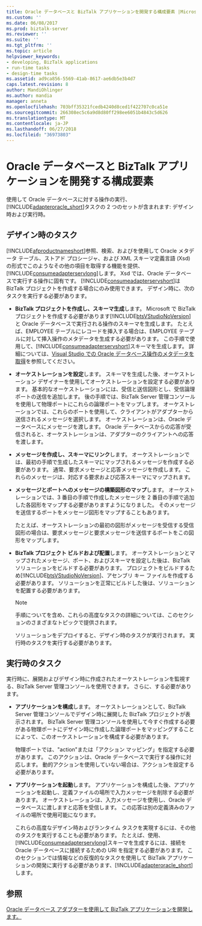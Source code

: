 ```yaml
---
title: Oracle データベースと BizTalk アプリケーションを開発する構成要素 |Microsoft Docs
ms.custom: ''
ms.date: 06/08/2017
ms.prod: biztalk-server
ms.reviewer: ''
ms.suite: ''
ms.tgt_pltfrm: ''
ms.topic: article
helpviewer_keywords:
- developing, BizTalk applications
- run-time tasks
- design-time tasks
ms.assetid: ad9ca856-5569-41ab-8617-ae6db5e3b4d7
caps.latest.revision: 8
author: MandiOhlinger
ms.author: mandia
manager: anneta
ms.openlocfilehash: 703bff35321fcedb4240d8ced1f422707c0ca51e
ms.sourcegitcommit: 266308ec5c6a9d8d80ff298ee6051b4843c5d626
ms.translationtype: MT
ms.contentlocale: ja-JP
ms.lasthandoff: 06/27/2018
ms.locfileid: "36973803"
---
```

# <a name="building-blocks-to-develop-biztalk-applications-with-oracle-database"></a>Oracle データベースと BizTalk アプリケーションを開発する構成要素
使用して Oracle データベースに対する操作の実行、[!INCLUDE[adapteroracle_short](../../includes/adapteroracle-short-md.md)]タスクの 2 つのセットが含まれます: デザイン時および実行時。  
  
## <a name="design-time-tasks"></a>デザイン時のタスク  
 [!INCLUDE[afproductnameshort](../../includes/afproductnameshort-md.md)]参照、検索、およびを使用して Oracle メタデータ テーブル、ストアド プロシージャ、および XML スキーマ定義言語 (Xsd) の形式でこのようなその他の項目を取得する機能を提供、[!INCLUDE[consumeadapterservlong](../../includes/consumeadapterservlong-md.md)]します。 Xsd では、Oracle データベースで実行する操作に固有です。 [!INCLUDE[consumeadapterservshort](../../includes/consumeadapterservshort-md.md)]は BizTalk プロジェクトを作成する場合にのみ使用できます。 デザイン時に、次のタスクを実行する必要があります。  
  
- **BizTalk プロジェクトを作成し、スキーマ生成**します。 Microsoft で BizTalk プロジェクトを作成する必要があります[!INCLUDE[btsVStudioNoVersion](../../includes/btsvstudionoversion-md.md)]と Oracle データベースで実行される操作のスキーマを生成します。 たとえば、EMPLOYEE テーブルにレコードを挿入する場合は、EMPLOYEE テーブルに対して挿入操作のメタデータを生成する必要があります。 この手順で使用して、[!INCLUDE[consumeadapterservshort](../../includes/consumeadapterservshort-md.md)]スキーマを生成します。 詳細については、[Visual Studio での Oracle データベース操作のメタデータを取得](../../adapters-and-accelerators/adapter-oracle-database/get-metadata-for-oracle-database-operations-in-visual-studio.md)を参照してください。
  
- **オーケストレーションを設定**します。 スキーマを生成した後、オーケストレーション デザイナーを使用してオーケストレーションを設定する必要があります。 基本的なオーケストレーションには、受信と送信図形とし、受信論理ポートの送信を追加します。 後の手順では、BizTalk Server 管理コンソールを使用して物理ポートにこれらの論理ポートをマップします。 オーケストレーションでは、これらのポートを使用して、クライアントがアダプターから送信されるメッセージを選択します。 オーケストレーションは、Oracle データベースにメッセージを渡します。 Oracle データベースからの応答が受信されると、オーケストレーションは、アダプターのクライアントへの応答を渡します。  
  
- **メッセージを作成し、スキーマにリンク**します。 オーケストレーションでは、最初の手順で生成したスキーマにマップされるメッセージを作成する必要があります。 通常、要求メッセージと応答メッセージを作成します。 これらのメッセージは、対応する要求および応答スキーマにマップされます。  
  
- **メッセージとポートへのメッセージの構築図形のマップ**します。 オーケストレーションでは、3 番目の手順で作成したメッセージを 2 番目の手順で追加した各図形をマップする必要がありますようになりました。 そのメッセージを送信するポートをメッセージ図形をマップすることもあります。  
  
   たとえば、オーケストレーションの最初の図形がメッセージを受信する受信図形の場合は、要求メッセージと要求メッセージを送信するポートをこの図形をマップします。  
  
- **BizTalk プロジェクト ビルドおよび配置**します。 オーケストレーションとマップされたメッセージ、ポート、およびスキーマを設定した後は、BizTalk ソリューションをビルドする必要があります。 プロジェクトをビルドするため[!INCLUDE[btsVStudioNoVersion](../../includes/btsvstudionoversion-md.md)]、アセンブリ キー ファイルを作成する必要があります。 ソリューションを正常にビルドした後は、ソリューションを配置する必要があります。  
  
  > [!NOTE]
  >  手順についてを含め、これらの高度なタスクの詳細については、このセクションのさまざまなトピックで提供されます。  
  
  ソリューションをデプロイすると、デザイン時のタスクが実行されます。 実行時のタスクを実行する必要があります。  
  
## <a name="run-time-tasks"></a>実行時のタスク  
 実行時に、展開およびデザイン時に作成されたオーケストレーションを監視する、BizTalk Server 管理コンソールを使用できます。 さらに、する必要があります。  
  
- **アプリケーションを構成**します。 オーケストレーションとして、BizTalk Server 管理コンソールでデザイン時に展開した BizTalk プロジェクトが表示されます。 BizTalk Server 管理コンソールを使用して今すぐ作成する必要がある物理ポートにデザイン時に作成した論理ポートをマッピングすることによって、このオーケストレーションを構成する必要があります。  
  
   物理ポートでは、"action"または「アクション マッピング」を指定する必要があります。 このアクションは、Oracle データベースで実行する操作に対応します。 動的アクションを使用していない場合は、アクションを設定する必要があります。  
  
- **アプリケーションを起動**します。 アプリケーションを構成した後、アプリケーションを起動し、定義ファイルの場所で入力メッセージを削除する必要があります。 オーケストレーションは、入力メッセージを使用し、Oracle データベースに渡しますと応答を受信します。 この応答は別の定義済みのファイルの場所で使用可能になります。  
  
  これらの高度なデザイン時およびランタイム タスクを実現するには、その他のタスクを実行することも必要があります。 たとえば、使用、[!INCLUDE[consumeadapterservlong](../../includes/consumeadapterservlong-md.md)]スキーマを生成するには、接続を Oracle データベースに接続するための URI を指定する必要があります。 このセクションでは情報などの反復的なタスクを使用して BizTalk アプリケーションの開発に実行する必要があります、[!INCLUDE[adapteroracle_short](../../includes/adapteroracle-short-md.md)]します。  
  

  
## <a name="see-also"></a>参照  
[Oracle データベース アダプターを使用して BizTalk アプリケーションを開発します。](../../adapters-and-accelerators/adapter-oracle-database/develop-biztalk-applications-using-the-oracle-database-adapter.md)